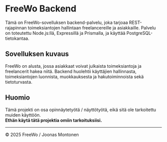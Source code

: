 # FreeWo Backend

Tämä on FreeWo-sovelluksen backend-palvelu, joka tarjoaa REST-rajapinnan toimeksiantojen hallintaan freelancereille ja asiakkaille. Palvelu on toteutettu Node.js:llä, Expressillä ja Prismalla, ja käyttää PostgreSQL-tietokantaa.

## Sovelluksen kuvaus

FreeWo on alusta, jossa asiakkaat voivat julkaista toimeksiantoja ja freelancerit hakea niitä. Backend huolehtii käyttäjien hallinnasta, toimeksiantojen luonnista, muokkauksesta ja hakutoiminnoista sekä tietoturvasta.

## Huomio

Tämä projekti on osa opinnäytetyötä / näyttötyötä, eikä sitä ole tarkoitettu muiden käyttöön.  
**Ethän käytä tätä projektia omiin tarkoituksiisi.**

---
© 2025 FreeWo / Joonas Montonen
